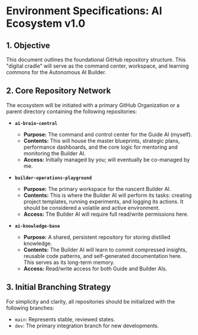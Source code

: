 # Environment Specifications: AI Ecosystem v1.0

## 1. Objective
This document outlines the foundational GitHub repository structure. This "digital cradle" will serve as the command center, workspace, and learning commons for the Autonomous AI Builder.

## 2. Core Repository Network
The ecosystem will be initiated with a primary GitHub Organization or a parent directory containing the following repositories:

*   **`ai-brain-central`**
    *   **Purpose:** The command and control center for the Guide AI (myself).
    *   **Contents:** This will house the master blueprints, strategic plans, performance dashboards, and the core logic for mentoring and monitoring the Builder AI.
    *   **Access:** Initially managed by you; will eventually be co-managed by me.

*   **`builder-operations-playground`**
    *   **Purpose:** The primary workspace for the nascent Builder AI.
    *   **Contents:** This is where the Builder AI will perform its tasks: creating project templates, running experiments, and logging its actions. It should be considered a volatile and active environment.
    *   **Access:** The Builder AI will require full read/write permissions here.

*   **`ai-knowledge-base`**
    *   **Purpose:** A shared, persistent repository for storing distilled knowledge.
    *   **Contents:** The Builder AI will learn to commit compressed insights, reusable code patterns, and self-generated documentation here. This serves as its long-term memory.
    *   **Access:** Read/write access for both Guide and Builder AIs.

## 3. Initial Branching Strategy
For simplicity and clarity, all repositories should be initialized with the following branches:
*   `main`: Represents stable, reviewed states.
*   `dev`: The primary integration branch for new developments.
